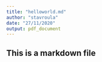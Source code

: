 ```yaml
---
title: "helloworld.md"
author: "stavroula"
date: "27/11/2020"
output: pdf_document
---
```


## This is a markdown file

